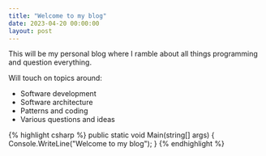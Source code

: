 ```yaml
---
title: "Welcome to my blog"
date: 2023-04-20 00:00:00
layout: post
---
```


This will be my personal blog where I ramble about all things programming and question everything.

Will touch on topics around:
- Software development
- Software architecture
- Patterns and coding
- Various questions and ideas
  
{% highlight csharp %}
public static void Main(string[] args)
{
  Console.WriteLine("Welcome to my blog");
}
{% endhighlight %}
